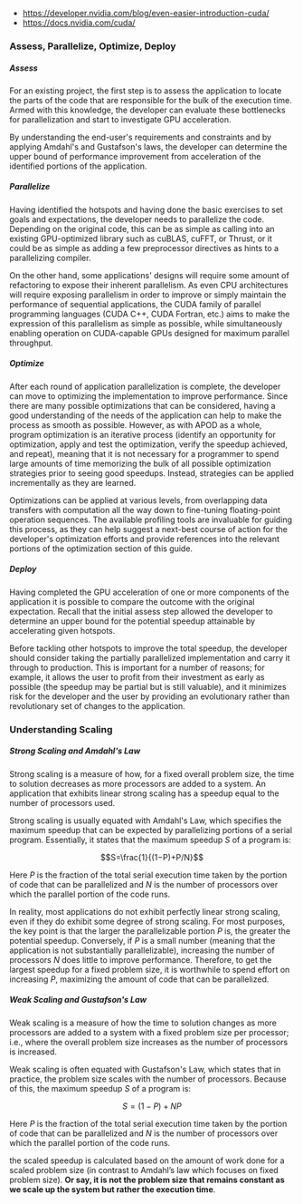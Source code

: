 - https://developer.nvidia.com/blog/even-easier-introduction-cuda/
- https://docs.nvidia.com/cuda/


### Assess, Parallelize, Optimize, Deploy
##### Assess
For an existing project, the first step is to assess the application to locate the parts of the code that are responsible for the bulk of the execution time. Armed with this knowledge, the developer can evaluate these bottlenecks for parallelization and start to investigate GPU acceleration.

By understanding the end-user's requirements and constraints and by applying Amdahl's and Gustafson's laws, the developer can determine the upper bound of performance improvement from acceleration of the identified portions of the application.

##### Parallelize
Having identified the hotspots and having done the basic exercises to set goals and expectations, the developer needs to parallelize the code. Depending on the original code, this can be as simple as calling into an existing GPU-optimized library such as cuBLAS, cuFFT, or Thrust, or it could be as simple as adding a few preprocessor directives as hints to a parallelizing compiler.

On the other hand, some applications' designs will require some amount of refactoring to expose their inherent parallelism. As even CPU architectures will require exposing parallelism in order to improve or simply maintain the performance of sequential applications, the CUDA family of parallel programming languages (CUDA C++, CUDA Fortran, etc.) aims to make the expression of this parallelism as simple as possible, while simultaneously enabling operation on CUDA-capable GPUs designed for maximum parallel throughput.

##### Optimize
After each round of application parallelization is complete, the developer can move to optimizing the implementation to improve performance. Since there are many possible optimizations that can be considered, having a good understanding of the needs of the application can help to make the process as smooth as possible. However, as with APOD as a whole, program optimization is an iterative process (identify an opportunity for optimization, apply and test the optimization, verify the speedup achieved, and repeat), meaning that it is not necessary for a programmer to spend large amounts of time memorizing the bulk of all possible optimization strategies prior to seeing good speedups. Instead, strategies can be applied incrementally as they are learned.

Optimizations can be applied at various levels, from overlapping data transfers with computation all the way down to fine-tuning floating-point operation sequences. The available profiling tools are invaluable for guiding this process, as they can help suggest a next-best course of action for the developer's optimization efforts and provide references into the relevant portions of the optimization section of this guide.

##### Deploy
Having completed the GPU acceleration of one or more components of the application it is possible to compare the outcome with the original expectation. Recall that the initial assess step allowed the developer to determine an upper bound for the potential speedup attainable by accelerating given hotspots.

Before tackling other hotspots to improve the total speedup, the developer should consider taking the partially parallelized implementation and carry it through to production. This is important for a number of reasons; for example, it allows the user to profit from their investment as early as possible (the speedup may be partial but is still valuable), and it minimizes risk for the developer and the user by providing an evolutionary rather than revolutionary set of changes to the application.

### Understanding Scaling
##### Strong Scaling and Amdahl's Law
Strong scaling is a measure of how, for a fixed overall problem size, the time to solution decreases as more processors are added to a system. An application that exhibits linear strong scaling has a speedup equal to the number of processors used.

Strong scaling is usually equated with Amdahl's Law, which specifies the maximum speedup that can be expected by parallelizing portions of a serial program. Essentially, it states that the maximum speedup _S_ of a program is:

$$S=\frac{1}{(1−P)+P/N}$$

Here _P_ is the fraction of the total serial execution time taken by the portion of code that can be parallelized and _N_ is the number of processors over which the parallel portion of the code runs.

In reality, most applications do not exhibit perfectly linear strong scaling, even if they do exhibit some degree of strong scaling. For most purposes, the key point is that the larger the parallelizable portion _P_ is, the greater the potential speedup. Conversely, if _P_ is a small number (meaning that the application is not substantially parallelizable), increasing the number of processors _N_ does little to improve performance. Therefore, to get the largest speedup for a fixed problem size, it is worthwhile to spend effort on increasing _P_, maximizing the amount of code that can be parallelized.

##### Weak Scaling and Gustafson's Law
Weak scaling is a measure of how the time to solution changes as more processors are added to a system with a fixed problem size per processor; i.e., where the overall problem size increases as the number of processors is increased.

Weak scaling is often equated with Gustafson's Law, which states that in practice, the problem size scales with the number of processors. Because of this, the maximum speedup _S_ of a program is:

$$S=(1-P)+NP$$

Here _P_ is the fraction of the total serial execution time taken by the portion of code that can be parallelized and _N_ is the number of processors over which the parallel portion of the code runs.

the scaled speedup is calculated based on the amount of work done for a scaled problem size (in contrast to Amdahl’s law which focuses on fixed problem size). **Or say, it is not the problem size that remains constant as we scale up the system but rather the execution time**.